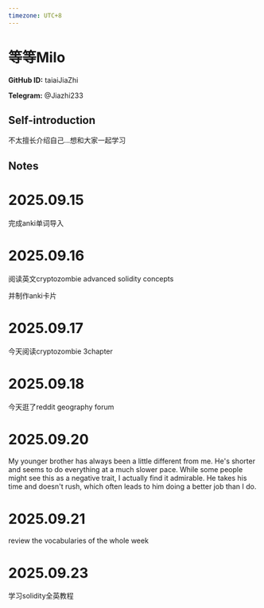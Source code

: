 ```yaml
---
timezone: UTC+8
---
```


# 等等Milo

**GitHub ID:** taiaiJiaZhi

**Telegram:** @Jiazhi233

## Self-introduction

不太擅长介绍自己...想和大家一起学习

## Notes
<!-- Content_START -->
# 2025.09.15
<!-- DAILY_CHECKIN_2025-09-15_START -->
完成anki单词导入
<!-- DAILY_CHECKIN_2025-09-15_END -->


# 2025.09.16
<!-- DAILY_CHECKIN_2025-09-16_START -->
阅读英文cryptozombie advanced solidity concepts

并制作anki卡片
<!-- DAILY_CHECKIN_2025-09-16_END -->


# 2025.09.17
<!-- DAILY_CHECKIN_2025-09-17_START -->
今天阅读cryptozombie 3chapter
<!-- DAILY_CHECKIN_2025-09-17_END -->


# 2025.09.18
<!-- DAILY_CHECKIN_2025-09-18_START -->
今天逛了reddit geography forum
<!-- DAILY_CHECKIN_2025-09-18_END -->


# 2025.09.20
<!-- DAILY_CHECKIN_2025-09-20_START -->
My younger brother has always been a little different from me. He's shorter and seems to do everything at a much slower pace. While some people might see this as a negative trait, I actually find it admirable. He takes his time and doesn't rush, which often leads to him doing a better job than I do.
<!-- DAILY_CHECKIN_2025-09-20_END -->


# 2025.09.21
<!-- DAILY_CHECKIN_2025-09-21_START -->
review the vocabularies of the whole week
<!-- DAILY_CHECKIN_2025-09-21_END -->


# 2025.09.23
<!-- DAILY_CHECKIN_2025-09-23_START -->
学习solidity全英教程
<!-- DAILY_CHECKIN_2025-09-23_END -->
<!-- Content_END -->
